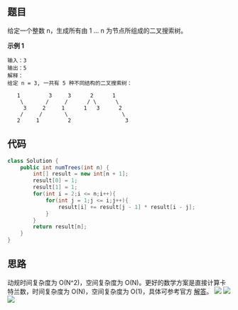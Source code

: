 ## 题目
给定一个整数 n，生成所有由 1 ... n 为节点所组成的二叉搜索树。

**示例 1**
```
输入：3
输出：5
解释：
给定 n = 3, 一共有 5 种不同结构的二叉搜索树：

   1         3     3      2      1
    \       /     /      / \      \
     3     2     1      1   3      2
    /     /       \                 \
   2     1         2                 3
```

## 代码
```Java
class Solution {
    public int numTrees(int n) {
        int[] result = new int[n + 1];
        result[0] = 1;
        result[1] = 1;
        for(int i = 2;i <= n;i++){
            for(int j = 1;j <= i;j++){
                result[i] += result[j - 1] * result[i - j];
            }
        } 
        return result[n];
    }
}
```

## 思路

动规时间复杂度为 O(N^2)，空间复杂度为 O(N)。更好的数学方案是直接计算卡特兰数，时间复杂度为 O(N)，空间复杂度为 O(1)，具体可参考官方 [解答](https://leetcode.cn/problems/unique-binary-search-trees/solution/bu-tong-de-er-cha-sou-suo-shu-by-leetcode-solution/)。
![](static/96_1.png)
![](static/96_2.png)
![](static/96_3.png)